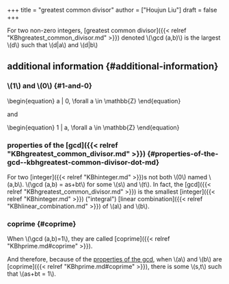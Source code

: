 +++
title = "greatest common divisor"
author = ["Houjun Liu"]
draft = false
+++

For two non-zero integers, [greatest common divisor]({{< relref "KBhgreatest_common_divisor.md" >}}) denoted \\(\gcd (a,b)\\) is the largest \\(d\\) such that \\(d|a\\) and \\(d|b\\)


## additional information {#additional-information}


### \\(1\\) and \\(0\\) {#1-and-0}

\begin{equation}
a | 0, \forall a \in \mathbb{Z}
\end{equation}

and

\begin{equation}
1 | a, \forall a \in \mathbb{Z}
\end{equation}


### properties of the [gcd]({{< relref "KBhgreatest_common_divisor.md" >}}) {#properties-of-the-gcd--kbhgreatest-common-divisor-dot-md}

For two [integer]({{< relref "KBhinteger.md" >}})s not both \\(0\\) named \\(a,b\\). \\(\gcd (a,b) = as+bt\\) for some \\(s\\) and \\(t\\). In fact, the [gcd]({{< relref "KBhgreatest_common_divisor.md" >}}) is the smallest [integer]({{< relref "KBhinteger.md" >}}) ("integral") [linear combination]({{< relref "KBhlinear_combination.md" >}}) of \\(a\\) and \\(b\\).


### coprime {#coprime}

When \\(\gcd (a,b)=1\\), they are called [coprime]({{< relref "KBhprime.md#coprime" >}}).

And therefore, because of the [properties of the gcd](#properties-of-the-gcd--kbhgreatest-common-divisor-dot-md), when \\(a\\) and \\(b\\) are [coprime]({{< relref "KBhprime.md#coprime" >}}), there is some \\(s,t\\) such that \\(as+bt = 1\\).
